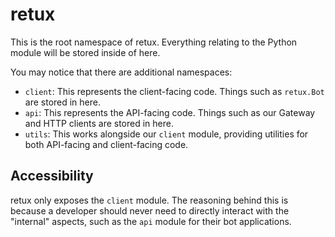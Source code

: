 # retux

This is the root namespace of retux. Everything relating to the Python module will be stored inside of here.

You may notice that there are additional namespaces:

- `client`: This represents the client-facing code. Things such as `retux.Bot` are stored in here.
- `api`: This represents the API-facing code. Things such as our Gateway and HTTP clients are stored in here.
- `utils`: This works alongside our `client` module, providing utilities for both API-facing and client-facing code.

## Accessibility

retux only exposes the `client` module. The reasoning behind this is because a developer should never need to directly
interact with the "internal" aspects, such as the `api` module for their bot applications.
